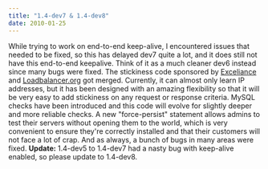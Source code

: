 ```yaml
---
title: "1.4-dev7 & 1.4-dev8"
date: 2010-01-25
---
```


While trying to work on end-to-end keep-alive, I encountered issues that needed to be fixed, so this has delayed dev7 quite a lot, and it does still not have this end-to-end keepalive. Think of it as a much cleaner dev6 instead since many bugs were fixed. The stickiness code sponsored by [Exceliance](http://www.exceliance.fr/) and [Loadbalancer.org](http://www.loadbalancer.org/) got merged. Currently, it can almost only learn IP addresses, but it has been designed with an amazing flexibility so that it will be very easy to add stickiness on any request or response criteria. MySQL checks have been introduced and this code will evolve for slightly deeper and more reliable checks. A new "force-persist" statement allows admins to test their servers without opening them to the world, which is very convenient to ensure they're correctly installed and that their customers will not face a lot of crap. And as always, a bunch of bugs in many areas were fixed. **Update:** 1.4-dev5 to 1.4-dev7 had a nasty bug with keep-alive enabled, so please update to 1.4-dev8.
